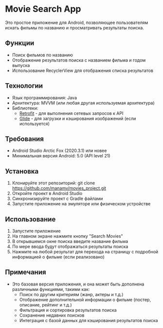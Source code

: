 # Movie Search App

Это простое приложение для Android, позволяющее пользователям искать фильмы по названию и просматривать результаты поиска.

## Функции

- Поиск фильмов по названию
- Отображение результатов поиска с названием фильма и годом выпуска
- Использование RecyclerView для отображения списка результатов

## Технологии

- Язык программирования: Java
- Архитектура: MVVM (или любая другая используемая архитектура)
- Библиотеки:
  - [Retrofit](https://square.github.io/retrofit/) - для выполнения сетевых запросов к API
  - [Glide](https://github.com/bumptech/glide) - для загрузки и кэширования изображений (если используется)

## Требования

- Android Studio Arctic Fox (2020.3.1) или новее
- Минимальная версия Android: 5.0 (API level 21)

## Установка

1. Клонируйте этот репозиторий: git clone https://github.com/manamv/movies_project.git
2. Откройте проект в Android Studio
3. Синхронизируйте проект с Gradle файлами
4. Запустите приложение на эмуляторе или физическом устройстве

## Использование

1. Запустите приложение
2. На главном экране нажмите кнопку "Search Movies"
3. В открывшемся окне поиска введите название фильма
4. По мере ввода будут отображаться результаты поиска
5. Нажмите на любой результат для перехода на страницу с подробной информацией о фильме (если реализовано)

## Примечания

- Это базовая версия приложения, и она может быть дополнена различными функциями, такими как:
  - Поиск по другим критериям (жанр, актеры и т.д.)
  - Отображение дополнительной информации о фильме (постер, описание, рейтинг и т.д.)
  - Фильтрация и сортировка результатов поиска
  - Сохранение недавних поисков
  - Интеграция с базой данных для кэширования результатов поиска